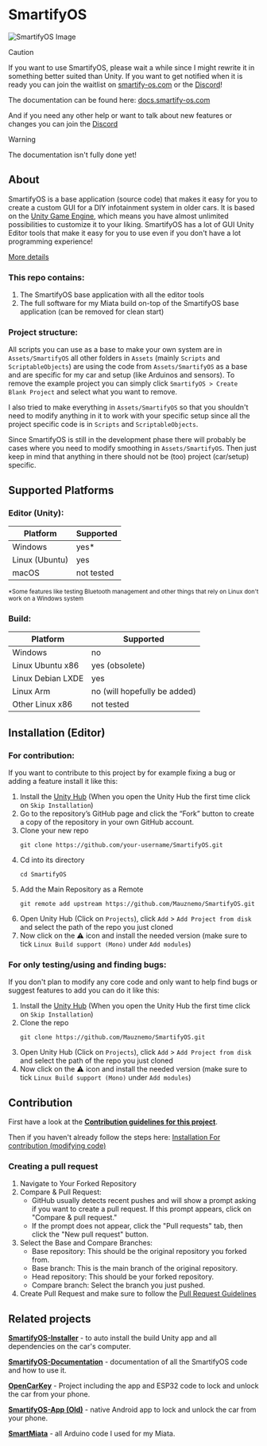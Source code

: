 # SmartifyOS

![SmartifyOS Image](Assets/SmartifyOS/Scripts/EditorTools/Resources/Graphics/Welcome/SmartifyOS-welcome.png)

>[!CAUTION]
> If you want to use SmartifyOS, please wait a while since I might rewrite it in something better suited than Unity. If you want to get notified when it is ready you can join the waitlist on [smartify-os.com](https://smartify-os.com?join) or the [Discord](https://discord.gg/dYf8zrVUHt)!

The documentation can be found here: [docs.smartify-os.com](https://docs.smartify-os.com/)

And if you need any other help or want to talk about new features or changes you can join the [Discord](https://discord.gg/dYf8zrVUHt)

> [!WARNING]
> The documentation isn't fully done yet!


## About

SmartifyOS is a base application (source code) that makes it easy for you to create a custom GUI for a DIY infotainment system in older cars. It is based on the [Unity Game Engine](https://unity.com/), which means you have almost unlimited possibilities to customize it to your liking. SmartifyOS has a lot of GUI Unity Editor tools that make it easy for you to use even if you don't have a lot programming experience!

[More details](https://smartify-os.com/about)

### This repo contains:
1. The SmartifyOS base application with all the editor tools
2. The full software for my Miata build on-top of the SmartifyOS base application (can be removed for clean start)

### Project structure:
All scripts you can use as a base to make your own system are in `Assets/SmartifyOS` all other folders in `Assets` (mainly `Scripts` and `ScriptableObjects`) are using the code from `Assets/SmartifyOS` as a base and are specific for my car and setup (like Arduinos and sensors). To remove the example project you can simply click `SmartifyOS > Create Blank Project` and select what you want to remove.

I also tried to make everything in `Assets/SmartifyOS` so that you shouldn't need to modify anything in it to work with your specific setup since all the project specific code is in `Scripts` and `ScriptableObjects`.

Since SmartifyOS is still in the development phase there will probably be cases where you need to modify smoothing in `Assets/SmartifyOS`. Then just keep in mind that anything in there should not be (too) project (car/setup) specific.


## Supported Platforms
### Editor (Unity):

| Platform       | Supported  |
| -------------- | ---------- |
| Windows        | yes*       |
| Linux (Ubuntu) | yes        |
| macOS          | not tested |

<sub>*Some features like testing Bluetooth management and other things that rely on Linux don't work on a Windows system</sub>


### Build:
| Platform          | Supported                    |
| ----------------- | ---------------------------- |
| Windows           | no                           |
| Linux Ubuntu x86  | yes (obsolete)               |
| Linux Debian LXDE | yes                          |
| Linux Arm         | no (will hopefully be added) |
| Other Linux x86   | not tested                   |

## Installation (Editor)

### For contribution:

If you want to contribute to this project by for example fixing a bug or adding a feature install it like this:

1. Install the [Unity Hub](https://unity.com/)  (When you open the Unity Hub the first time click on `Skip Installation`)
2. Go to the repository’s GitHub page and click the “Fork” button to create a copy of the repository in your own GitHub account.
3. Clone your new repo
   ```
   git clone https://github.com/your-username/SmartifyOS.git
   ```
4. Cd into its directory
   ```
   cd SmartifyOS
   ```
5. Add the Main Repository as a Remote 
   ```
   git remote add upstream https://github.com/Mauznemo/SmartifyOS.git
   ```
6. Open Unity Hub (Click on `Projects`), click `Add` > `Add Project from disk` and select the path of the repo you just cloned
7. Now click on the ⚠️ icon and install the needed version (make sure to tick `Linux Build support (Mono)` under `Add modules`)

### For only testing/using and finding bugs:

If you don't plan to modify any core code and only want to help find bugs or suggest features to add you can do it like this:

1. Install the [Unity Hub](https://unity.com/) (When you open the Unity Hub the first time click on `Skip Installation`)
2. Clone the repo
   ```
   git clone https://github.com/Mauznemo/SmartifyOS.git
   ```
3. Open Unity Hub (Click on `Projects`), click `Add` > `Add Project from disk` and select the path of the repo you just cloned
4. Now click on the ⚠️ icon and install the needed version (make sure to tick `Linux Build support (Mono)` under `Add modules`)

## Contribution

First have a look at the **[Contribution guidelines for this project](CONTRIBUTING.md)**.

Then if you haven't already follow the steps here: [Installation For contribution (modifying code)](#for-contribution-modifying-code)

### Creating a pull request

1. Navigate to Your Forked Repository
2. Compare & Pull Request:
   - GitHub usually detects recent pushes and will show a prompt asking if you want to create a pull request. If this prompt appears, click on "Compare & pull request."
   - If the prompt does not appear, click the "Pull requests" tab, then click the "New pull request" button.
3. Select the Base and Compare Branches:
   - Base repository: This should be the original repository you forked from.
   - Base branch: This is the main branch of the original repository.
   - Head repository: This should be your forked repository.
   - Compare branch: Select the branch you just pushed.
4. Create Pull Request and make sure to follow the [Pull Request Guidelines](CONTRIBUTING.md#pull-request-guidelines)

## Related projects
**[SmartifyOS-Installer](https://github.com/Mauznemo/SmartifyOS-Installer)** - to auto install the build Unity app and all dependencies on the car's computer.

**[SmartifyOS-Documentation](https://github.com/Mauznemo/SmartifyOS-Documentation)** - documentation of all the SmartifyOS code and how to use it.

**[OpenCarKey](https://github.com/Mauznemo/OpenCarKey)** - Project including the app and ESP32 code to lock and unlock the car from your phone.

**[SmartifyOS-App (Old)](https://github.com/Mauznemo/SmartifyOS-App)** - native Android app to lock and unlock the car from your phone.

**[SmartMiata](https://github.com/Mauznemo/SmartMiata)** - all Arduino code I used for my Miata.

